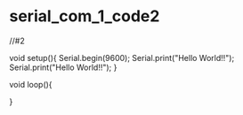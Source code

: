 # serial_com_1_code2
//#2

void setup(){
Serial.begin(9600);
Serial.print("Hello World!!");
Serial.print("Hello World!!");
}

void loop(){

}
